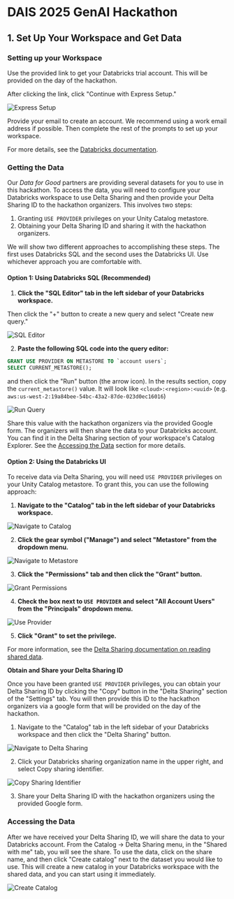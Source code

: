 # DAIS 2025 GenAI Hackathon

## 1. Set Up Your Workspace and Get Data

### Setting up your Workspace

Use the provided link to get your Databricks trial account. This will be provided on the day of the hackathon.

After clicking the link, click "Continue with Express Setup."

![Express Setup](./images/8_express_setup.png)

Provide your email to create an account. We recommend using a work email address if possible. Then complete the rest of the prompts to set up your workspace.

For more details, see the [Databricks documentation](https://docs.databricks.com/aws/en/getting-started/express-setup).

### Getting the Data

Our *Data for Good* partners are providing several datasets for you to use in this hackathon. To access the data, you will need to configure your Databricks workspace to use Delta Sharing and then provide your Delta Sharing ID to the hackathon organizers. This involves two steps:

1. Granting `USE PROVIDER` privileges on your Unity Catalog metastore.
2. Obtaining your Delta Sharing ID and sharing it with the hackathon organizers.

We will show two different approaches to accomplishing these steps. The first uses Databricks SQL and the second uses the Databricks UI. Use whichever approach you are comfortable with.

#### Option 1: Using Databricks SQL (Recommended)

1. **Click the "SQL Editor" tab in the left sidebar of your Databricks workspace.**

Then click the "+" button to create a new query and select "Create new query."

![SQL Editor](./images/9_sql.png)

2. **Paste the following SQL code into the query editor:**

```sql
GRANT USE PROVIDER ON METASTORE TO `account users`;
SELECT CURRENT_METASTORE();
```

and then click the "Run" button (the arrow icon). In the results section, copy the `current_metastore()` value. It will look like `<cloud>:<region>:<uuid>` (e.g. `aws:us-west-2:19a84bee-54bc-43a2-87de-023d0ec16016`)

![Run Query](./images/10_run_query.png)

Share this value with the hackathon organizers via the provided Google form. The organizers will then share the data to your Databricks account. You can find it in the Delta Sharing section of your workspace's Catalog Explorer. See the [Accessing the Data](#accessing-the-data) section for more details.

#### Option 2: Using the Databricks UI

To receive data via Delta Sharing, you will need `USE PROVIDER` privileges on your Unity Catalog metastore. To grant this, you can use the following approach:

1. **Navigate to the "Catalog" tab in the left sidebar of your Databricks workspace.**

![Navigate to Catalog](./images/1_catalog.png)

2. **Click the gear symbol ("Manage") and select "Metastore" from the dropdown menu.**

![Navigate to Metastore](./images/2_metastore.png)

3. **Click the "Permissions" tab and then click the "Grant" button.**

![Grant Permissions](./images/3_grant.png)

4. **Check the box next to `USE PROVIDER` and select "All Account Users" from the "Principals" dropdown menu.**

![Use Provider](./images/4_use_provider.png)

5. **Click "Grant" to set the privilege.**

For more information, see the [Delta Sharing documentation on reading shared data](https://docs.databricks.com/aws/en/delta-sharing/read-data-databricks#permissions-required).

**Obtain and Share your Delta Sharing ID**

Once you have been granted `USE PROVIDER` privileges, you can obtain your Delta Sharing ID by clicking the "Copy" button in the "Delta Sharing" section of the "Settings" tab. You will then provide this ID to the hackathon organizers via a google form that will be provided on the day of the hackathon.

1. Navigate to the "Catalog" tab in the left sidebar of your Databricks workspace and then click the "Delta Sharing" button.

![Navigate to Delta Sharing](./images/5_delta_sharing.png)

2. Click your Databricks sharing organization name in the upper right, and select Copy sharing identifier.

![Copy Sharing Identifier](./images/6_copy_sharing_id.png)

3. Share your Delta Sharing ID with the hackathon organizers using the provided Google form.

### Accessing the Data

After we have received your Delta Sharing ID, we will share the data to your Databricks account. From the Catalog -> Delta Sharing menu, in the "Shared with me" tab, you will see the share. To use the data, click on the share name, and then click "Create catalog" next to the dataset you would like to use. This will create a new catalog in your Databricks workspace with the shared data, and you can start using it immediately.

![Create Catalog](./images/7_create_catalog.png)